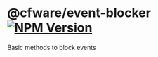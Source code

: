 # @cfware/event-blocker [![NPM Version][npm-image]][npm-url]

Basic methods to block events

[npm-image]: https://img.shields.io/npm/v/@cfware/event-blocker.svg
[npm-url]: https://npmjs.org/package/@cfware/event-blocker
